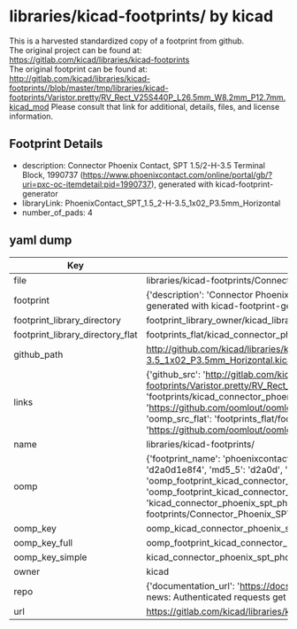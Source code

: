 # libraries/kicad-footprints/ by kicad  
This is a harvested standardized copy of a footprint from github.  
The original project can be found at:  
https://gitlab.com/kicad/libraries/kicad-footprints  
The original footprint can be found at:
http://gitlab.com/kicad/libraries/kicad-footprints//blob/master/tmp/libraries/kicad-footprints/Varistor.pretty/RV_Rect_V25S440P_L26.5mm_W8.2mm_P12.7mm.kicad_mod
Please consult that link for additional, details, files, and license information.  
## Footprint Details
* description: Connector Phoenix Contact, SPT 1.5/2-H-3.5 Terminal Block, 1990737 (https://www.phoenixcontact.com/online/portal/gb/?uri=pxc-oc-itemdetail:pid=1990737), generated with kicad-footprint-generator  
* libraryLink: PhoenixContact_SPT_1.5_2-H-3.5_1x02_P3.5mm_Horizontal  
* number_of_pads: 4  
## yaml dump  
| Key | Value |  
| --- | --- |  
| file | libraries/kicad-footprints/Connector_Phoenix_SPT.pretty/PhoenixContact_SPT_1.5_2-H-3.5_1x02_P3.5mm_Horizontal.kicad_mod |  
| footprint | {'description': 'Connector Phoenix Contact, SPT 1.5/2-H-3.5 Terminal Block, 1990737 (https://www.phoenixcontact.com/online/portal/gb/?uri=pxc-oc-itemdetail:pid=1990737), generated with kicad-footprint-generator', 'libraryLink': 'PhoenixContact_SPT_1.5_2-H-3.5_1x02_P3.5mm_Horizontal', 'number_of_pads': 4} |  
| footprint_library_directory | footprint_library_owner/kicad_libraries/kicad-footprints/ |  
| footprint_library_directory_flat | footprints_flat/kicad_connector_phoenix_spt_phoenixcontact_spt_1_5_2_h_3_5_1x02_p3_5mm_horizontal/working |  
| github_path | http://github.com/kicad/libraries/kicad-footprints//blob/master/tmp/libraries/kicad-footprints/Connector_Phoenix_SPT.pretty/PhoenixContact_SPT_1.5_2-H-3.5_1x02_P3.5mm_Horizontal.kicad_mod |  
| links | {'github_src': 'http://gitlab.com/kicad/libraries/kicad-footprints//blob/master/tmp/libraries/kicad-footprints/Varistor.pretty/RV_Rect_V25S440P_L26.5mm_W8.2mm_P12.7mm.kicad_mod', 'github_src_repo': 'https://gitlab.com/kicad/libraries/kicad-footprints', 'oomp_bot': 'footprints/kicad_connector_phoenix_spt_phoenixcontact_spt_1_5_2_h_3_5_1x02_p3_5mm_horizontal/working', 'oomp_bot_github': 'https://github.com/oomlout/oomlout_oomp_footprint_bot/tree/main/footprints/kicad_connector_phoenix_spt_phoenixcontact_spt_1_5_2_h_3_5_1x02_p3_5mm_horizontal/working', 'oomp_src_flat': 'footprints_flat/footprints_flat/kicad_connector_phoenix_spt_phoenixcontact_spt_1_5_2_h_3_5_1x02_p3_5mm_horizontal/working', 'oomp_src_flat_github': 'https://github.com/oomlout/oomlout_oomp_footprint_src/tree/main/footprints_flat/kicad_connector_phoenix_spt_phoenixcontact_spt_1_5_2_h_3_5_1x02_p3_5mm_horizontal/working'} |  
| name | libraries/kicad-footprints/ |  
| oomp | {'footprint_name': 'phoenixcontact_spt_1_5_2_h_3_5_1x02_p3_5mm_horizontal', 'library_name': 'connector_phoenix_spt', 'md5': 'd2a0d1e8f4d766ad3c8e19c9e9709f91', 'md5_10': 'd2a0d1e8f4', 'md5_5': 'd2a0d', 'md5_6': 'd2a0d1', 'oomp_key': 'oomp_kicad_connector_phoenix_spt_phoenixcontact_spt_1_5_2_h_3_5_1x02_p3_5mm_horizontal', 'oomp_key_extra': 'oomp_footprint_kicad_connector_phoenix_spt_phoenixcontact_spt_1_5_2_h_3_5_1x02_p3_5mm_horizontal', 'oomp_key_full': 'oomp_footprint_kicad_connector_phoenix_spt_phoenixcontact_spt_1_5_2_h_3_5_1x02_p3_5mm_horizontal_d2a0d1', 'oomp_key_simple': 'kicad_connector_phoenix_spt_phoenixcontact_spt_1_5_2_h_3_5_1x02_p3_5mm_horizontal', 'original_filename': 'libraries/kicad-footprints/Connector_Phoenix_SPT.pretty/PhoenixContact_SPT_1.5_2-H-3.5_1x02_P3.5mm_Horizontal.kicad_mod', 'owner_name': 'kicad'} |  
| oomp_key | oomp_kicad_connector_phoenix_spt_phoenixcontact_spt_1_5_2_h_3_5_1x02_p3_5mm_horizontal |  
| oomp_key_full | oomp_footprint_kicad_connector_phoenix_spt_phoenixcontact_spt_1_5_2_h_3_5_1x02_p3_5mm_horizontal |  
| oomp_key_simple | kicad_connector_phoenix_spt_phoenixcontact_spt_1_5_2_h_3_5_1x02_p3_5mm_horizontal |  
| owner | kicad |  
| repo | {'documentation_url': 'https://docs.github.com/rest/overview/resources-in-the-rest-api#rate-limiting', 'message': "API rate limit exceeded for 84.66.173.59. (But here's the good news: Authenticated requests get a higher rate limit. Check out the documentation for more details.)"} |  
| url | https://gitlab.com/kicad/libraries/kicad-footprints |  

